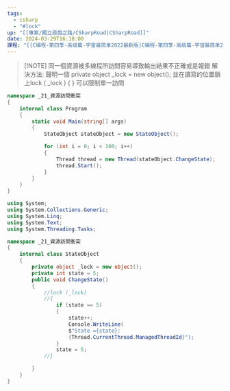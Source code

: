 ```yaml
---
tags:
  - csharp
  - "#lock"
up: "[[專案/獨立遊戲之路/CSharpRoad|CSharpRoad]]"
date: 2024-03-29T16:18:00
課程: "[[C编程-第四季-高级篇-宇宙最简单2022最新版|C编程-第四季-高级篇-宇宙最简单2022最新版]]"
---
```


> [!NOTE] 同一個資源被多線程所訪問容易導致輸出結果不正確或是報錯
> 解決方法: 聲明一個 private object _lock = new object();
> 並在讀寫的位置鎖上lock ( _lock ) { }
> 可以限制單一訪問


```csharp file:Program
namespace _21_資源訪問衝突
{
    internal class Program
    {
        static void Main(string[] args)
        {
            StateObject stateObject = new StateObject();

            for (int i = 0; i < 100; i++)
            {
                Thread thread = new Thread(stateObject.ChangeState);
                thread.Start();
            }
        }
    }
}

```


```csharp file:StateObject
using System;
using System.Collections.Generic;
using System.Linq;
using System.Text;
using System.Threading.Tasks;

namespace _21_資源訪問衝突
{
    internal class StateObject
    {
        private object _lock = new object();
        private int state = 5;
        public void ChangeState()
        {
            //lock (_lock)
            //{
                if (state == 5)
                {
                    state++;
                    Console.WriteLine(
                    $"State ={state}:
                    {Thread.CurrentThread.ManagedThreadId}");
                }
                state = 5;
            //}

        }
    }
}


```
